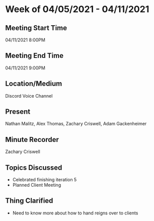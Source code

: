 # Week of 04/05/2021 - 04/11/2021
## Meeting Start Time
04/11/2021 8:00PM
## Meeting End Time
04/11/2021 9:00PM
## Location/Medium
Discord Voice Channel
## Present
Nathan Malitz, Alex Thomas, Zachary Criswell, Adam Gackenheimer
## Minute Recorder
Zachary Criswell
## Topics Discussed
- Celebrated finishing iteration 5
- Planned Client Meeting
## Thing Clarified
- Need to know more about how to hand reigns over to clients
